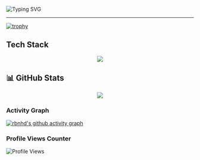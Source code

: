 ![Typing SVG](https://readme-typing-svg.demolab.com?font=Fira+Code&pause=300&color=1CD30D&vCenter=true&width=550&lines=%F0%9F%91%8B+Hi+there%2C;%F0%9F%98%8A+Thanks+for+visiting!)

---
<!--
**rbnhd/rbnhd** is a ✨ _special_ ✨ repository because its `README.md` (this file) appears on your GitHub profile.

Here are some ideas to get you started:

- 🔭 I’m currently working on ...
- 🌱 I’m currently learning ...
- 👯 I’m looking to collaborate on ...
- 🤔 I’m looking for help with ...
- 💬 Ask me about ...
- 📫 How to reach me: ...
- 😄 Pronouns: ...
- ⚡ Fun fact: ...
-->

<!-- [![trophy](https://github-profile-trophy.vercel.app/?username=rbnhd&theme=onedark)](https://github.com/ryo-ma/github-profile-trophy) -->
[![trophy](https://trophygh.kolioaris.xyz/?username=rbnhd&theme=onedark)](https://github.com/ryo-ma/github-profile-trophy)


## Tech Stack
<p align="center">
  <img src="https://skillicons.dev/icons?i=python,aws,gcp,terraform,kubernetes,cpp,docker,jenkins," />
</p>

## 📊 GitHub Stats
<div align="center"> <img src="https://github-profile-summary-cards.vercel.app/api/cards/profile-details?username=rbnhd&theme=github_dark"/> </div>
<!--
<div align="center">
  <img height="180em" src="https://github-readme-stats.vercel.app/api/top-langs/?username=rbnhd&layout=compact&theme=dark"/>
</div>
-->


### Activity Graph

[![rbnhd's github activity graph](https://github-readme-activity-graph.vercel.app/graph?username=rbnhd&theme=react-dark)](https://github.com/ashutosh00710/github-readme-activity-graph)


### Profile Views Counter
![Profile Views](https://komarev.com/ghpvc/?username=rbnhd&color=brightgreen)



